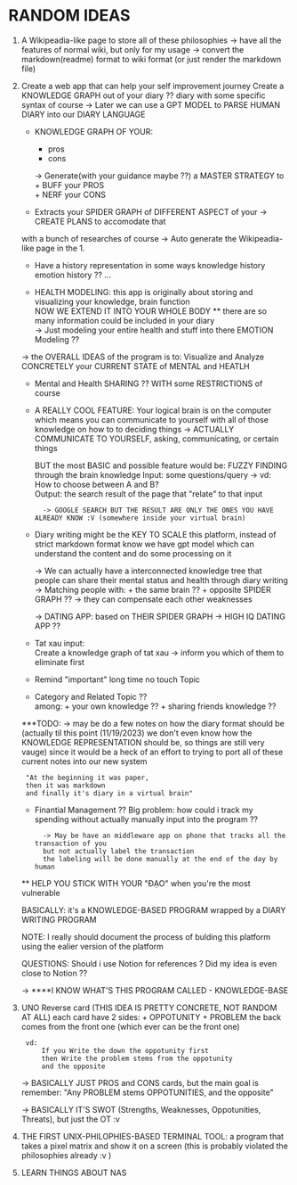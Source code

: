 # RANDOM IDEAS 
1. A Wikipeadia-like page to store all of these philosophies 
    -> have all the features of normal wiki, but only for my usage 
    -> convert the markdown(readme) format to wiki format (or just render the markdown file) 

2. Create a web app that can help your self improvement journey 
    Create a KNOWLEDGE GRAPH out of your diary ?? 
        diary with some specific syntax of course 
        -> Later we can use a GPT MODEL to PARSE HUMAN DIARY into our DIARY LANGUAGE  

    + KNOWLEDGE GRAPH OF YOUR: 
        + pros 
        + cons   

        -> Generate(with your guidance maybe ??) a MASTER STRATEGY to 
            + BUFF your PROS  
            + NERF your CONS

    + Extracts your SPIDER GRAPH of DIFFERENT ASPECT of your
        -> CREATE PLANS to accomodate that 

    with a bunch of researches of course 
    -> Auto generate the Wikipeadia-like page in the 1.

    + Have a history representation in some ways
        knowledge history 
        emotion history ?? 
        ...  

    + HEALTH MODELING: 
        this app is originally about storing and visualizing your knowledge, brain function  
        NOW WE EXTEND IT INTO YOUR WHOLE BODY 
        ** there are so many information could be included in your diary   
        -> Just modeling your entire health and stuff into there 
        EMOTION Modeling ?? 

    -> the OVERALL IDEAS of the program is to: 
        Visualize and Analyze CONCRETELY 
        your CURRENT STATE of MENTAL and HEATLH 

    + Mental and Health SHARING ?? 
        WITH some RESTRICTIONS of course 

    + A REALLY COOL FEATURE: 
        Your logical brain is on the computer 
        which means you can communicate to yourself with all of those knowledge on how to to deciding things 
        -> ACTUALLY COMMUNICATE TO YOURSELF, asking, communicating, or certain things

        BUT the most BASIC and possible feature would be: 
            FUZZY FINDING through the brain knowledge 
            Input: some questions/query -> vd: How to choose between A and B?   
            Output: the search result of the page that "relate" to that input  
            
            -> GOOGLE SEARCH BUT THE RESULT ARE ONLY THE ONES YOU HAVE ALREADY KNOW :V (somewhere inside your virtual brain)

    + Diary writing might be the KEY TO SCALE this platform, 
        instead of strict markdown format 
        know we have gpt model which can understand the content and do some processing on it 

        -> We can actually have a interconnected knowledge tree that people can share their mental status and health through diary writing 
        -> Matching people with:
                + the same brain ?? 
                + opposite SPIDER GRAPH ?? 
                -> they can compensate each other weaknesses 

        -> DATING APP: 
            based on THEIR SPIDER GRAPH 
            -> HIGH IQ DATING APP ?? 

    + Tat xau input:  
        Create a knowledge graph of tat xau 
            -> inform you which of them to eliminate first 

    + Remind "important" long time no touch Topic 

    + Category and Related Topic ??  
        among: 
            + your own knowledge ?? 
            + sharing friends knowledge ?? 

    ***TODO: 
        -> may be do a few notes on how the diary format should be 
        (actually til this point (11/19/2023) we don't even know how the KNOWLEDGE REPRESENTATION should be,
        so things are still very vauge)
        since it would be a heck of an effort to trying to port all of these current notes into our new system 

        "At the beginning it was paper, 
        then it was markdown 
        and finally it's diary in a virtual brain"

    + Finantial Management ?? 
        Big problem: 
            how could i track my spending without actually manually input into the program ?? 

            -> May be have an middleware app on phone that tracks all the transaction of you 
            but not actually label the transaction 
            the labeling will be done manually at the end of the day by human 

    ** HELP YOU STICK WITH YOUR "ĐẠO" when you're the most vulnerable 

    BASICALLY: 
        it's a KNOWLEDGE-BASED PROGRAM wrapped by a DIARY WRITING PROGRAM 

    NOTE: 
        I really should document the process of bulding this platform using the ealier version of the platform 

    QUESTIONS: 
        Should i use Notion for references ? 
        Did my idea is even close to Notion ?? 

    -> ****I KNOW WHAT'S THIS PROGRAM CALLED - KNOWLEDGE-BASE    


3. UNO Reverse card (THIS IDEA IS PRETTY CONCRETE, NOT RANDOM AT ALL)
    each card have 2 sides: 
        + OPPOTUNITY 
        + PROBLEM 
        the back comes from the front one (which ever can be the front one) 

        vd: 
            If you Write the down the oppotunity first  
            then Write the problem stems from the oppotunity 
            and the opposite 
        
    -> BASICALLY JUST PROS and CONS cards, 
        but the main goal is remember: 
            "Any PROBLEM stems OPPOTUNITIES, and the opposite"

    -> BASICALLY IT'S SWOT (Strengths, Weaknesses, Oppotunities, Threats), but just the OT :v

4. THE FIRST UNIX-PHILOPHIES-BASED TERMINAL TOOL: 
    a program that takes a pixel matrix and show it on a screen 
        (this is probably violated the philosophies already :v )

5. LEARN THINGS ABOUT NAS
